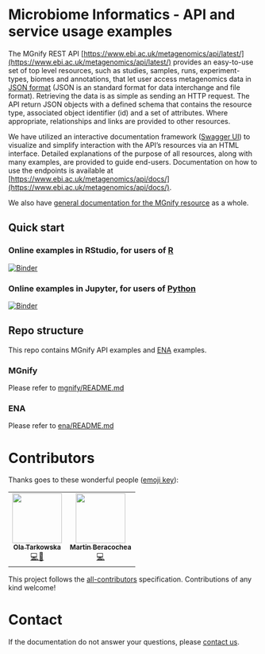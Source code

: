 # Microbiome Informatics - API and service usage examples

The MGnify REST API [https://www.ebi.ac.uk/metagenomics/api/latest/](https://www.ebi.ac.uk/metagenomics/api/latest/) provides an easy-to-use set of top level resources, such as studies, samples, runs, experiment-types, biomes and annotations, that let user access metagenomics data in [JSON format](https://en.wikipedia.org/wiki/JSON) (JSON is an standard format for data interchange and file format). Retrieving the data is as simple as sending an HTTP request. The API return JSON objects with a defined schema that contains the resource type, associated object identifier (id) and a set of attributes. Where appropriate, relationships and links are provided to other resources.

We have utilized an interactive documentation framework ([Swagger UI](https://swagger.io/tools/swagger-ui/)) to visualize and simplify interaction with the API’s resources via an HTML interface. Detailed explanations of the purpose of all resources, along with many examples, are provided to guide end-users. Documentation on how to use the endpoints is available at [https://www.ebi.ac.uk/metagenomics/api/docs/](https://www.ebi.ac.uk/metagenomics/api/docs/).

We also have [general documentation for the MGnify resource](https://emg-docs.readthedocs.io) as a whole.

## Quick start
### Online examples in RStudio, for users of [R](https://www.r-project.org) 
[![Binder](https://mybinder.org/badge_logo.svg)](https://mybinder.org/v2/gh/EBI-metagenomics/examples/binder?urlpath=rstudio)

### Online examples in Jupyter, for users of [Python](https://www.python.org)
[![Binder](https://mybinder.org/badge_logo.svg)](https://mybinder.org/v2/gh/EBI-metagenomics/examples/binder)

## Repo structure

This repo contains MGnify API examples and [ENA](https://www.ebi.ac.uk/ena) examples. 

### MGnify

Please refer to [mgnify/README.md](mgnify/README.md)

### ENA

Please refer to [ena/README.md](ena/README.md)

Contributors
============

Thanks goes to these wonderful people ([emoji key](https://allcontributors.org/docs/en/emoji-key)):

<!-- ALL-CONTRIBUTORS-LIST:START - Do not remove or modify this section -->
<!-- prettier-ignore-start -->
<!-- markdownlint-disable -->
<table>
  <tr>
    <td align="center"><a href="https://github.com/olatarkowska"><img src="https://avatars3.githubusercontent.com/u/1065155?v=4" width="100px;" alt=""/><br /><sub><b>Ola Tarkowska</b></sub></a><br /><a href="https://github.com/EBI-Metagenomics/emg-toolkit/commits?author=olatarkowska" title="Code">💻</a><a href="https://github.com/EBI-Metagenomics/EMG-docs/commits/master?author=olatarkowska">📖</a></td>
    <td align="center"><a href="https://github.com/mberacochea"><img src="https://avatars3.githubusercontent.com/u/1123897?v=4" width="100px;" alt=""/><br /><sub><b>Martin Beracochea</b></sub></a><br /><a href="https://github.com/EBI-Metagenomics/emg-toolkit/commits?author=mberacochea" title="Code">💻</a></td>
  </tr>
</table>

<!-- markdownlint-enable -->
<!-- prettier-ignore-end -->
<!-- ALL-CONTRIBUTORS-LIST:END -->

This project follows the [all-contributors](https://github.com/all-contributors/all-contributors) specification. Contributions of any kind welcome!

Contact
=======

If the documentation do not answer your questions, please [contact us](https://www.ebi.ac.uk/support/metagenomics).